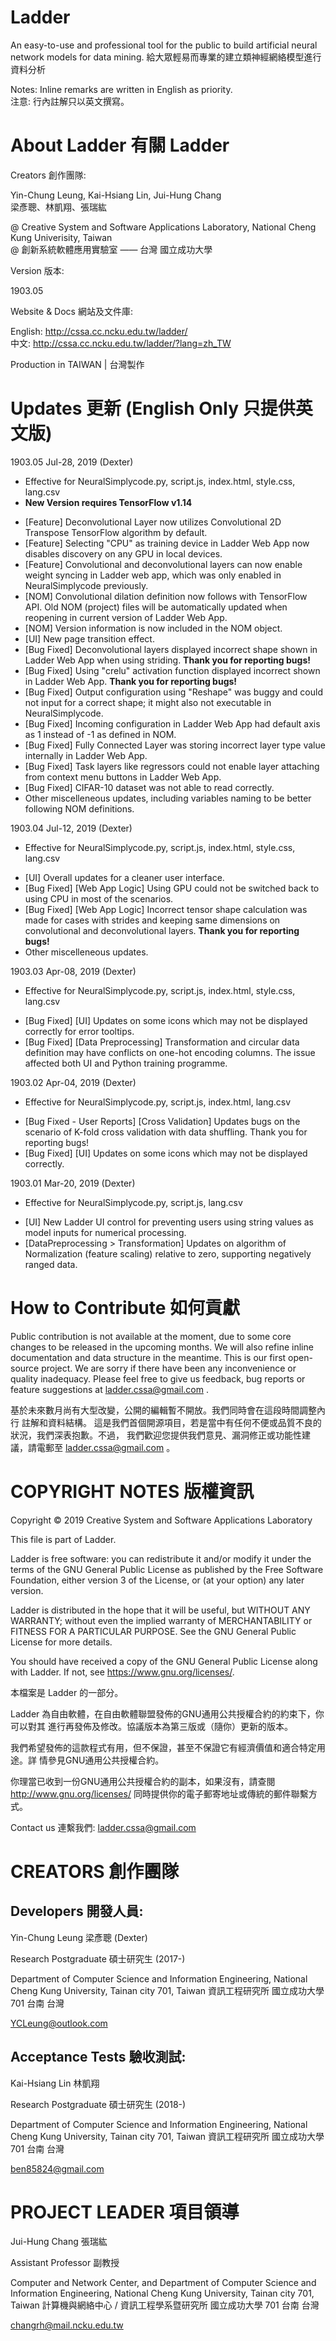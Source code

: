 # Ladder

An easy-to-use and professional tool for the public to build artificial neural network models for data mining.
給大眾輕易而專業的建立類神經網絡模型進行資料分析

Notes: Inline remarks are written in English as priority.<br/>
注意: 行內註解只以英文撰寫。


# About Ladder 有關 Ladder

  Creators 創作團隊: 

  Yin-Chung Leung, Kai-Hsiang Lin, Jui-Hung Chang <br>
  梁彥聰、林凱翔、張瑞紘

  @ Creative System and Software Applications Laboratory, National Cheng Kung Univerisity, Taiwan <br>
  @ 創新系統軟體應用實驗室 —— 台灣 國立成功大學

  Version 版本:

  1903.05

  Website & Docs 網站及文件庫:

  English:    http://cssa.cc.ncku.edu.tw/ladder/ <br>
  中文:       http://cssa.cc.ncku.edu.tw/ladder/?lang=zh_TW

  Production in TAIWAN | 台灣製作
        

# Updates 更新 (English Only 只提供英文版)
  
  1903.05   Jul-28, 2019 (Dexter)
  * Effective for NeuralSimplycode.py, script.js, index.html, style.css, lang.csv
  * <strong>New Version requires TensorFlow v1.14</strong>
  - [Feature] Deconvolutional Layer now utilizes Convolutional 2D 
    Transpose TensorFlow algorithm by default.
  - [Feature] Selecting "CPU" as training device in Ladder Web App 
    now disables discovery on any GPU in local devices. 
  - [Feature] Convolutional and deconvolutional layers can now 
    enable weight syncing in Ladder web app, which was only enabled
    in NeuralSimplycode previously.
  - [NOM] Convolutional dilation definition now follows with TensorFlow
    API. Old NOM (project) files will be automatically updated when
    reopening in current version of Ladder Web App.
  - [NOM] Version information is now included in the NOM object.
  - [UI] New page transition effect.
  - [Bug Fixed] Deconvolutional layers displayed incorrect shape 
    shown in Ladder Web App when using striding. 
    <strong>Thank you for reporting bugs!</strong>
  - [Bug Fixed] Using "crelu" activation function displayed incorrect
    shown in Ladder Web App.
    <strong>Thank you for reporting bugs!</strong>
  - [Bug Fixed] Output configuration using "Reshape" was buggy and 
    could not input for a correct shape; it might also not executable
    in NeuralSimplycode.
  - [Bug Fixed] Incoming configuration in Ladder Web App had default
    axis as 1 instead of -1 as defined in NOM.
  - [Bug Fixed] Fully Connected Layer was storing incorrect layer
    type value internally in Ladder Web App.
  - [Bug Fixed] Task layers like regressors could not enable
    layer attaching from context menu buttons in Ladder Web App.
  - [Bug Fixed] CIFAR-10 dataset was not able to read correctly.
  - Other miscelleneous updates, including variables naming
    to be better following NOM definitions.
  
  1903.04   Jul-12, 2019 (Dexter)
  * Effective for NeuralSimplycode.py, script.js, index.html, style.css, lang.csv
  - [UI] Overall updates for a cleaner user interface.
  - [Bug Fixed] [Web App Logic] Using GPU could not be switched back 
    to using CPU in most of the scenarios.
  - [Bug Fixed] [Web App Logic] Incorrect tensor shape calculation
    was made for cases with strides and keeping same dimensions on
    convolutional and deconvolutional layers. 
    <strong>Thank you for reporting bugs!</strong>
  - Other miscelleneous updates.

  1903.03   Apr-08, 2019 (Dexter)
  * Effective for NeuralSimplycode.py, script.js, index.html, style.css, lang.csv
  - [Bug Fixed] [UI] Updates on some icons which may not be 
    displayed correctly for error tooltips.
  - [Bug Fixed] [Data Preprocessing] Transformation and circular data
    definition may have conflicts on one-hot encoding columns. The
    issue affected both UI and Python training programme.

  1903.02   Apr-04, 2019 (Dexter)
  * Effective for NeuralSimplycode.py, script.js, index.html, lang.csv
  - [Bug Fixed - User Reports] [Cross Validation] Updates bugs 
    on the scenario of K-fold cross validation with data shuffling. 
    Thank you for reporting bugs!
  - [Bug Fixed] [UI] Updates on some icons which may not be 
    displayed correctly.
  
  1903.01   Mar-20, 2019 (Dexter)
  * Effective for NeuralSimplycode.py, script.js, lang.csv
  - [UI] New Ladder UI control for preventing users using string
    values as model inputs for numerical processing.
  - [DataPreprocessing > Transformation] Updates on algorithm of 
    Normalization (feature scaling) relative to zero, supporting 
    negatively ranged data.


# How to Contribute 如何貢獻

  Public contribution is not available at the moment, due to some core
  changes to be released in the upcoming months. We will also refine
  inline documentation and data structure in the meantime.
  This is our first open-source project. We are sorry if there have
  been any inconvenience or quality inadequacy. Please feel free to 
  give us feedback, bug reports or feature suggestions at 
  ladder.cssa@gmail.com .
  
  基於未來數月尚有大型改變，公開的編輯暫不開放。我們同時會在這段時間調整內行
  註解和資料結構。
  這是我們首個開源項目，若是當中有任何不便或品質不良的狀況，我們深表抱歉。不過，
  我們歡迎您提供我們意見、漏洞修正或功能性建議，請電郵至 ladder.cssa@gmail.com 。


# COPYRIGHT NOTES 版權資訊

  Copyright © 2019 Creative System and Software Applications Laboratory

  This file is part of Ladder.

  Ladder is free software: you can redistribute it and/or modify
  it under the terms of the GNU General Public License as published by
  the Free Software Foundation, either version 3 of the License, or
  (at your option) any later version.

  Ladder is distributed in the hope that it will be useful,
  but WITHOUT ANY WARRANTY; without even the implied warranty of
  MERCHANTABILITY or FITNESS FOR A PARTICULAR PURPOSE.  See the
  GNU General Public License for more details.

  You should have received a copy of the GNU General Public License
  along with Ladder.  If not, see <https://www.gnu.org/licenses/>.

  本檔案是 Ladder 的一部分。

  Ladder 為自由軟體，在自由軟體聯盟發佈的GNU通用公共授權合約的約束下，你可以對其
  進行再發佈及修改。協議版本為第三版或（隨你）更新的版本。

  我們希望發佈的這款程式有用，但不保證，甚至不保證它有經濟價值和適合特定用途。詳
  情參見GNU通用公共授權合約。

  你理當已收到一份GNU通用公共授權合約的副本，如果沒有，請查閱<http://www.gnu.org/licenses/> 
  同時提供你的電子郵寄地址或傳統的郵件聯繫方式。

  Contact us 連繫我們:  ladder.cssa@gmail.com


# CREATORS 創作團隊

## Developers  開發人員:

  Yin-Chung Leung 梁彥聰 (Dexter)

  Research Postgraduate 碩士研究生 (2017-)

  Department of Computer Science and Information Engineering, 
  National Cheng Kung University, 
  Tainan city 701,
  Taiwan 
  資訊工程研究所
  國立成功大學
  701 台南
  台灣

  YCLeung@outlook.com

## Acceptance Tests 驗收測試:

  Kai-Hsiang Lin 林凱翔

  Research Postgraduate 碩士研究生 (2018-)

  Department of Computer Science and Information Engineering, 
  National Cheng Kung University, 
  Tainan city 701,
  Taiwan 
  資訊工程研究所
  國立成功大學
  701 台南
  台灣

  ben85824@gmail.com


# PROJECT LEADER 項目領導

  Jui-Hung Chang 張瑞紘

  Assistant Professor 副教授

  Computer and Network Center, and Department of Computer Science and Information Engineering, 
  National Cheng Kung University, 
  Tainan city 701,
  Taiwan 
  計算機與網絡中心 / 資訊工程學系暨研究所
  國立成功大學
  701 台南
  台灣

  changrh@mail.ncku.edu.tw
